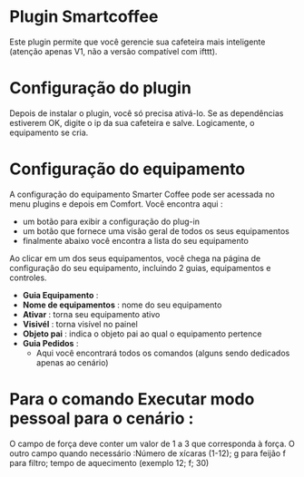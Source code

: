# Plugin Smartcoffee

Este plugin permite que você gerencie sua cafeteira mais inteligente (atenção apenas V1, não a versão compatível com ifttt).

# Configuração do plugin 

Depois de instalar o plugin, você só precisa ativá-lo. Se as dependências estiverem OK, digite o ip da sua cafeteira e salve. Logicamente, o equipamento se cria.

# Configuração do equipamento

A configuração do equipamento Smarter Coffee pode ser acessada no menu plugins e depois em Comfort. Você encontra aqui :

-   um botão para exibir a configuração do plug-in
-   um botão que fornece uma visão geral de todos os seus equipamentos
-   finalmente abaixo você encontra a lista do seu equipamento

Ao clicar em um dos seus equipamentos, você chega na página de configuração do seu equipamento, incluindo 2 guias, equipamentos e controles.

-   **Guia Equipamento** :
-   **Nome de equipamentos** : nome do seu equipamento
-   **Ativar** : torna seu equipamento ativo
-   **Visivél** : torna visível no painel
-   **Objeto pai** : indica o objeto pai ao qual o equipamento pertence
-   **Guia Pedidos** :
    -  Aqui você encontrará todos os comandos (alguns sendo dedicados apenas ao cenário)

#  Para o comando Executar modo pessoal para o cenário :

O campo de força deve conter um valor de 1 a 3 que corresponda à força. O outro campo quando necessário  :Número de xícaras (1-12); g para feijão f para filtro; tempo de aquecimento (exemplo 12; f; 30)

